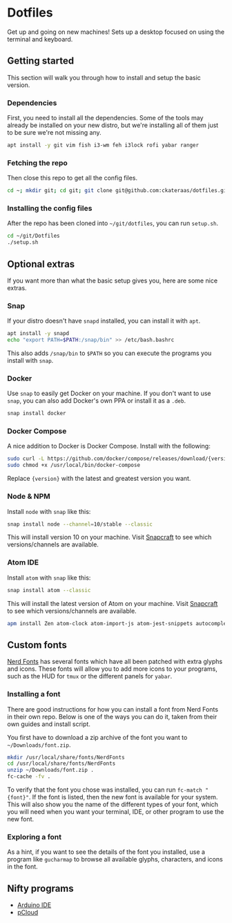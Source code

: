 # Dotfiles

Get up and going on new machines! Sets up a desktop focused on using the
terminal and keyboard.

## Getting started

This section will walk you through how to install and setup the basic version.

### Dependencies

First, you need to install all the dependencies.
Some of the tools may already be installed on your new distro, but we're
installing all of them just to be sure we're not missing any.

```bash
apt install -y git vim fish i3-wm feh i3lock rofi yabar ranger
```

### Fetching the repo

Then close this repo to get all the config files.

```bash
cd ~; mkdir git; cd git; git clone git@github.com:ckateraas/dotfiles.git
```

### Installing the config files

After the repo has been cloned into `~/git/dotfiles`, you can run `setup.sh`.

```bash
cd ~/git/Dotfiles
./setup.sh
```

## Optional extras

If you want more than what the basic setup gives you, here are some nice extras.

### Snap

If your distro doesn't have `snapd` installed, you can install it with `apt`.

```bash
apt install -y snapd
echo "export PATH=$PATH:/snap/bin" >> /etc/bash.bashrc
```

This also adds `/snap/bin` to `$PATH` so you can execute the programs you install with `snap`.

### Docker

Use `snap` to easily get Docker on your machine. If you don't want to use
`snap`, you can also add Docker's own PPA or install it as a  `.deb`.

```bash
snap install docker
```

### Docker Compose

A nice addition to Docker is Docker Compose. Install with the following:

```bash
sudo curl -L https://github.com/docker/compose/releases/download/{version}/docker-compose-$(uname -s)-$(uname -m) -o /usr/local/bin/docker-compose
sudo chmod +x /usr/local/bin/docker-compose
```

Replace `{version}` with the latest and greatest version you want.

### Node & NPM

Install `node` with `snap` like this:

```bash
snap install node --channel=10/stable --classic
```

This will install version 10 on your machine.
Visit [Snapcraft](http://snapcraft.io/node) to see which versions/channels are
available.

### Atom IDE

Install `atom` with `snap` like this:

```bash
snap install atom --classic
```

This will install the latest version of Atom on your machine.
Visit [Snapcraft](http://snapcraft.io/atom) to see which versions/channels are
available.

```bash
apm install Zen atom-clock atom-import-js atom-jest-snippets autocomplete-modules busy-signal dracula-syntax file-icons git-blame git-time-machine intentions linter linter-ui-default multi-cursor nord-atom-syntax nord-atom-ui pigments prettier-atom react zentabs
```

## Custom fonts

[Nerd Fonts](https://github.com/ryanoasis/nerd-fonts/releases) has several fonts which have all
been patched with extra glyphs and icons. These fonts will allow you to add more icons to your
programs, such as the HUD for `tmux` or the different panels for `yabar`.

### Installing a font
There are good instructions for how you can install a font from Nerd Fonts in their own repo.
Below is one of the ways you can do it, taken from their own guides and install script.

You first have to download a zip archive of the font you want to `~/Downloads/font.zip`.

```bash
mkdir /usr/local/share/fonts/NerdFonts
cd /usr/local/share/fonts/NerdFonts
unzip ~/Downloads/font.zip .
fc-cache -fv .
```

To verify that the font you chose was installed, you can run `fc-match "{font}"`. If the font is
listed, then the new font is available for your system. This will also show you the name of the
different types of your font, which you will need when you want your terminal, IDE, or other
program to use the new font.

### Exploring a font

As a hint, if you want to see the details of the font you installed, use a program like
`gucharmap` to browse all available glyphs, characters, and icons in the font.

## Nifty programs

- [Arduino IDE](https://www.arduino.cc/en/guide/linux)
- [pCloud](https://blog.pcloud.com/pcloud-drive-for-linux/)
